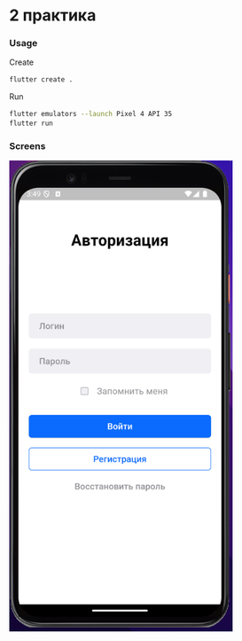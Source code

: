 # 2 практика 

### Usage

Create

```bash
flutter create .
```

Run 

```bash
flutter emulators --launch Pixel 4 API 35
flutter run
```

### Screens

<img style="width: 80%" src="/-static/practice_2/emulator.png" />
